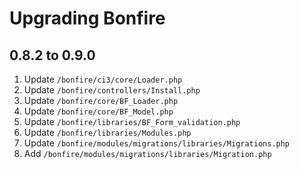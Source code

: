 # Upgrading Bonfire

## 0.8.2 to 0.9.0

1. Update `/bonfire/ci3/core/Loader.php`
2. Update `/bonfire/controllers/Install.php`
3. Update `/bonfire/core/BF_Loader.php`
4. Update `/bonfire/core/BF_Model.php`
5. Update `/bonfire/libraries/BF_Form_validation.php`
6. Update `/bonfire/libraries/Modules.php`
7. Update `/bonfire/modules/migrations/libraries/Migrations.php`
8. Add `/bonfire/modules/migrations/libraries/Migration.php`
